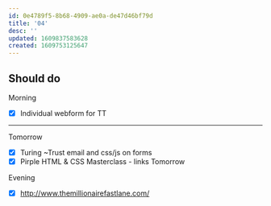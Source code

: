 ```yaml
---
id: 0e4789f5-8b68-4909-ae0a-de47d46bf79d
title: '04'
desc: ''
updated: 1609837583628
created: 1609753125647
---
```


## Should do

Morning

- [x] Individual webform for TT
---

Tomorrow
- [x] Turing ~Trust email and css/js on forms
- [x] Pirple HTML & CSS Masterclass - links
Tomorrow

Evening
- [x] http://www.themillionairefastlane.com/

